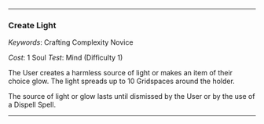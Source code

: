___

### Create Light

*Keywords*: Crafting Complexity Novice

*Cost*: 1 Soul
*Test*: Mind (Difficulty 1)

The User creates a harmless source of light or makes an item of their choice glow. The light spreads up to 10 Gridspaces around the holder.

The source of light or glow lasts until dismissed by the User or by the use of a Dispell Spell.

___